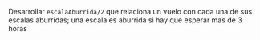 Desarrollar `escalaAburrida/2` que relaciona un vuelo con cada una de sus escalas aburridas; una escala es
aburrida si hay que esperar mas de 3 horas
